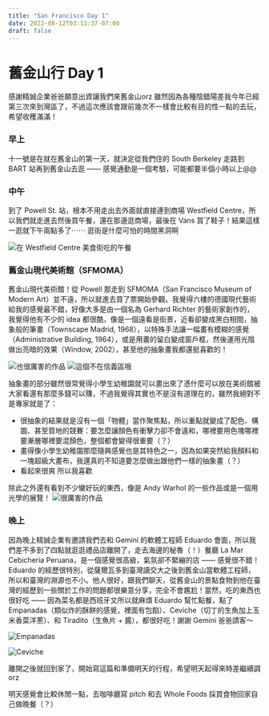 ```yaml
---
title: "San Francisco Day 1"
date: 2022-08-12T03:13:37-07:00
draft: false
---
```

# 舊金山行 Day 1
感謝精誠企業爸爸願意出資讓我們來舊金山orz 雖然因為各種陰錯陽差我今年已經第三次來到灣區了，不過這次應該會跟前幾次不一樣會比較有目的性一點的去玩，希望收穫滿滿！
### 早上
十一號是在就在舊金山的第一天，就決定從我們住的 South Berkeley 走路到 BART 站再到舊金山去逛 —— 感覺通勤是一個考驗，可能都要半個小時以上@@ 

### 中午

到了 Powell St. 站，根本不用走出去外面就直接連到商場 Westfield Centre，所以我們就走進去然後買午餐，還在那邊逛商場，最後在 Vans 買了鞋子！結果這樣一逛就下午兩點多了⋯⋯ 逛街是什麼可怕的時間黑洞啊

![在 Westfield Centre 美食街吃的午餐](/images/sfd1/lunch.jpeg "在 Westfield Centre 美食街吃的午餐（Buckhorn Grill）")

### 舊金山現代美術館（SFMOMA）
舊金山現代美術館！從 Powell 那走到 SFMOMA（San Francisco Museum of Modern Art）並不遠，所以就進去買了票開始參觀。我覺得六樓的德國現代藝術給我的感覺最不錯，好像大多是由一個名為 Gerhard Richter 的藝術家創作的，我覺得他有不少的 idea 都很酷，像是一個遠看是街景，近看卻變成黑白相間，抽象般的筆畫（Townscape Madrid, 1968），以特殊手法讓一幅畫有模糊的感覺（Administrative Building, 1964），或是用畫的留白變成窗戶框，然後運用光陰做出亮暗的效果（Window, 2002），甚至他的抽象畫我都還挺喜歡的！

![也很厲害的作品](/images/sfd1/abstract.jpg "也很厲害的作品")
![這個不在信義區哦](/images/sfd1/love.jpg "這個不在信義區哦")

抽象畫的部分雖然很常覺得小學生幼稚園就可以畫出來了憑什麼可以放在美術館被大家看還有那麼多錢可以賺，不過我覺得其實也不是沒有道理在的，雖然我絕對不是專家就是了：
* 很抽象的結果就是沒有一個「物體」當作聚焦點，所以重點就變成了配色、構圖、甚至質地的競賽：要怎麼讓顏色有衝擊力卻不會違和，哪裡要用色塊哪裡要漸層哪裡要混顏色，整個都會變得很重要（？）
* 畫得像小學生幼稚園那麼隨興感覺也是其特色之一，因為如果突然給我顏料和一塊超級大畫布，我還真的不知道要怎麼做出跟他們一樣的抽象畫（？）
* 看起來很爽 所以我喜歡

除此之外還有看到不少蠻好玩的東西，像是 Andy Warhol 的一些作品或是一個用光學的展覽！
![很厲害的作品](/images/sfd1/andy_warhol.jpg "很厲害的作品")
### 晚上

因為晚上精誠企業有邀請我們去和 Gemini 的軟體工程師 Eduardo 會面，所以我們差不多到了四點就逛逛禮品店離開了，走去海邊的秘魯（！）餐廳 La Mar Cebicheria Peruana，是一個感覺很高級，氣氛卻不緊繃的店 —— 感覺很不錯！Eduardo 的經歷很特別，從薩爾瓦多到臺灣讀交大之後到舊金山當軟體工程師，所以和臺灣的淵源也不小。他人很好，跟我們聊天，從舊金山的景點食物到他在臺灣的經歷到一些關於工作的問題都很樂意分享，完全不會尷尬！當然，吃的東西也很好吃 —— 因為菜名都是西班牙文所以就麻煩 Eduardo 幫忙點餐，點了 Empanadas（類似炸的酥餅的感覺，裡面有包餡）、Ceviche（切丁的生魚加上玉米香菜洋蔥）、和 Tiradito（生魚片 + 醬），都很好吃！謝謝 Gemini 爸爸請客～

![Empanadas](/images/sfd1/dinner1.jpg "Empanadas")

![Ceviche](/images/sfd1/dinner2.jpg "Ceviche")

離開之後就回到家了，開始寫這篇和準備明天的行程，希望明天起得來時差繼續調orz 

明天感覺會比較休閒一點，去咖啡廳寫 pitch 和去 Whole Foods 採買食物回家自己做晚餐（？）

